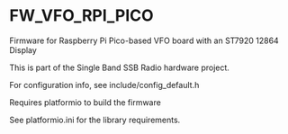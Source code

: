 # FW_VFO_RPI_PICO
Firmware for Raspberry Pi Pico-based VFO board with an ST7920 12864 Display

This is part of the Single Band SSB Radio hardware project.

For configuration info, see include/config_default.h

Requires platformio to build the firmware

See platformio.ini for the library requirements.
